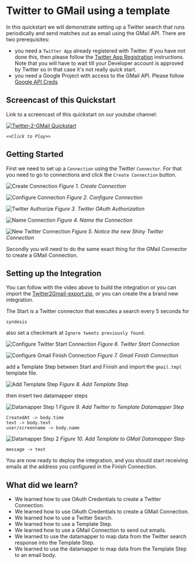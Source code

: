 # Twitter to GMail using a template

In this quickstart we will demonstrate setting up a Twitter search that runs periodically and send matches out as email using the GMail API. There are two prerequisites:
  * you need a `Twitter App` already registered with Twitter. If you have not done this, then please follow the [Twitter App Registration](../twitter-2-db/TwitterCredentials.md) instructions. Note that you will have to wait till your Developer account is approved by Twitter so in that case it's not really *quick* start.
  * you need a Google Project with access to the GMail API. Please follow [Google API Creds](GmailCredentials.md)

## Screencast of this Quickstart

Link to a screencast of this quickstart on our youtube channel:

[![Twitter-2-GMail Quickstart](https://img.youtube.com/vi/Pfysm8W8sco/0.jpg)](https://youtu.be/Pfysm8W8sco)

*`<<Click to Play>>`*


## Getting Started

First we need to set up a `Connection` using the Twitter `Connector`. For that you need to go to connections and click the `Create Connection` button. 

![Create Connection](../twitter-2-db/img/create-connection.png)
*Figure 1. Create Connection*

![Configure Connection](../twitter-2-db/img/configure-connection.png)
*Figure 2. Configure Connection*

![Twitter Authorize](../twitter-2-db/img/twitter-oauth.png)
*Figure 3. Twitter OAuth Authorization*

![Name Connection](../twitter-2-db/img/name-connection.png)
*Figure 4. Name the Connection*

![New Twitter Connection](../twitter-2-db/img/connections.png)
*Figure 5. Notice the new Shiny Twitter Connection*

Secondly you will need to do the same exact thing for the GMail Connector to create a GMail Connection.

## Setting up the Integration

You can follow with the video above to build the integration or you can import the [Twitter2Gmail-export.zip](Twitter2Gmail-export.zip?raw=true), or you can create the a brand new integration.

The Start is a Twitter connecton that executes a search every 5 seconds for 

```
syndesis
```
also set a checkmark at `Ignore tweets previously found`.

![Configure Twitter Start Connection](img/a_twitter.png)
*Figure 6. Twitter Start Connection*

![Configure Gmail Finish Connection](img/b_gmail.png)
*Figure 7. Gmail Finish Connection*

add a Template Step between Start and Finish and import the `gmail.tmpl` template file.

![Add Template Step](img/c_template.png)
*Figure 8. Add Template Step*

then insert two datamapper steps

![Datamapper Step 1](img/e_twitter2template.png)
*Figure 9. Add Twitter to Template Datamapper Step*

```
CreatedAt -> body.time
text -> body.text
user/screenname -> body.name
```

![Datamapper Step 2](img/d_template2email.png)
*Figure 10. Add Template to GMail Datamapper Step*

```
message -> text
```

You are now ready to deploy the integration, and you should start receiving emails at the address you configured in the Finish Connection.

## What did we learn?

* We learned how to use OAuth Credentials to create a Twitter Connection.
* We learned how to use OAuth Credentials to create a GMail Connection.
* We learned how to use a Twitter Search.
* We learned how to use a Template Step.
* We learned how to use a GMail Connection to send out emails.
* We learned to use the datamapper to map data from the Twitter search response into the Template Step.
* We learned to use the datamapper to map data from the Template Step to an email body.


